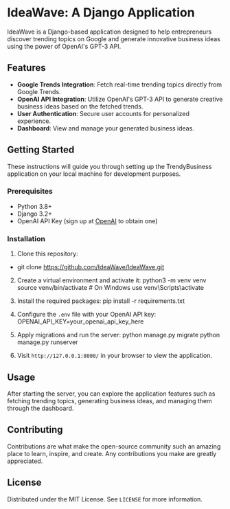 # IdeaWave: A Django Application

IdeaWave is a Django-based application designed to help entrepreneurs discover trending topics on Google and generate innovative business ideas using the power of OpenAI's GPT-3 API.

## Features

- **Google Trends Integration**: Fetch real-time trending topics directly from Google Trends.
- **OpenAI API Integration**: Utilize OpenAI's GPT-3 API to generate creative business ideas based on the fetched trends.
- **User Authentication**: Secure user accounts for personalized experience.
- **Dashboard**: View and manage your generated business ideas.

## Getting Started

These instructions will guide you through setting up the TrendyBusiness application on your local machine for development purposes.

### Prerequisites

- Python 3.8+
- Django 3.2+
- OpenAI API Key (sign up at [OpenAI](https://openai.com/) to obtain one)

### Installation

1. Clone this repository:
- git clone https://github.com/IdeaWave/IdeaWave.git 

2. Create a virtual environment and activate it:
python3 -m venv venv source venv/bin/activate # On Windows use venv\Scripts\activate

3. Install the required packages:
pip install -r requirements.txt


4. Configure the `.env` file with your OpenAI API key:
OPENAI_API_KEY=your_openai_api_key_here


5. Apply migrations and run the server:
python manage.py migrate python manage.py runserver


6. Visit `http://127.0.0.1:8000/` in your browser to view the application.

## Usage

After starting the server, you can explore the application features such as fetching trending topics, generating business ideas, and managing them through the dashboard.

## Contributing

Contributions are what make the open-source community such an amazing place to learn, inspire, and create. Any contributions you make are greatly appreciated.

## License

Distributed under the MIT License. See `LICENSE` for more information.
